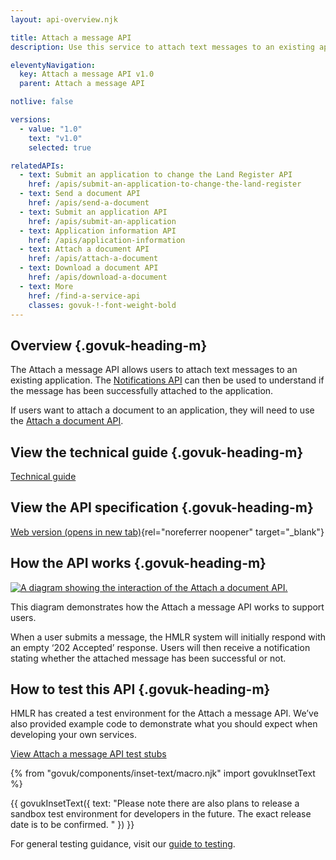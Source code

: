```yaml
---
layout: api-overview.njk

title: Attach a message API
description: Use this service to attach text messages to an existing application. 

eleventyNavigation:
  key: Attach a message API v1.0
  parent: Attach a message API

notlive: false

versions:
  - value: "1.0"
    text: "v1.0"
    selected: true

relatedAPIs:
  - text: Submit an application to change the Land Register API
    href: /apis/submit-an-application-to-change-the-land-register 
  - text: Send a document API
    href: /apis/send-a-document
  - text: Submit an application API
    href: /apis/submit-an-application
  - text: Application information API
    href: /apis/application-information
  - text: Attach a document API
    href: /apis/attach-a-document
  - text: Download a document API
    href: /apis/download-a-document
  - text: More
    href: /find-a-service-api
    classes: govuk-!-font-weight-bold
---
```


<section>

## Overview {.govuk-heading-m}

The Attach a message API allows users to attach text messages to an existing application. The [Notifications API](apis/notifications) can then be used to understand if the message has been successfully attached to the application. 

If users want to attach a document to an application, they will need to use the [Attach a document API](/apis/attach-a-document). 

</section>

<section>

## View the technical guide {.govuk-heading-m}

[Technical guide](./technical-guide)

</section>

<section>

## View the API specification {.govuk-heading-m}

[Web version (opens in new tab)](https://landregistry.github.io/bgtechdoc/vcad/v0_3/vcad-spec.html#tag/Application-information-API){rel="noreferrer noopener" target="_blank"}

</section>
  
<section>

## How the API works {.govuk-heading-m}

<a target="_blank" href="/assets/images/attach-message-with-notifications.png">
  <img src="/assets/images/attach-document-with-notifications.png" alt="A diagram showing the interaction of the Attach a document API."></a>

This diagram demonstrates how the Attach a message API works to support users.  

When a user submits a message, the HMLR system will initially respond with an empty ‘202 Accepted’ response. Users will then receive a notification stating whether the attached message has been successful or not. 

</section>

<section>

## How to test this API {.govuk-heading-m}

HMLR has created a test environment for the Attach a message API. We’ve also provided example code to demonstrate what you should expect when developing your own services. 

[View Attach a message API test stubs](./test-stubs.md) 

{% from "govuk/components/inset-text/macro.njk" import govukInsetText %}

{{ govukInsetText({
  text: "Please note there are also plans to release a sandbox test environment for developers in the future. The exact release date is to be confirmed. "
}) }}

For general testing guidance, visit our [guide to testing](/a-guide-to-testing).

</section>
